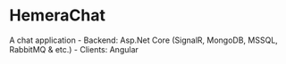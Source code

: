 # HemeraChat
A chat application - Backend: Asp.Net Core (SignalR, MongoDB, MSSQL, RabbitMQ &amp; etc.) - Clients: Angular  
